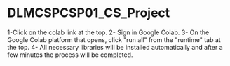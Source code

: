 # DLMCSPCSP01_CS_Project

1-Click on the colab link at the top. 
2- Sign in Google Colab.
3- On the Google Colab platform that opens, click "run all" from the "runtime" tab at the top.
4- All necessary libraries will be installed automatically and after a few minutes the process will be completed.
